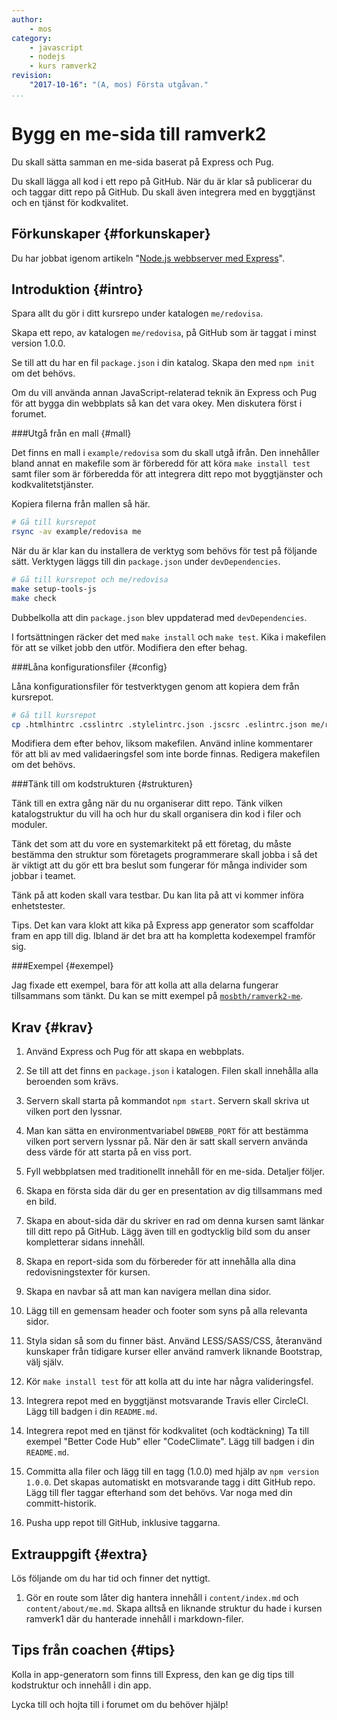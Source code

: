 ```yaml
---
author:
    - mos
category:
    - javascript
    - nodejs
    - kurs ramverk2
revision:
    "2017-10-16": "(A, mos) Första utgåvan."
...
```

Bygg en me-sida till ramverk2
===================================

Du skall sätta samman en me-sida baserat på Express och Pug.

Du skall lägga all kod i ett repo på GitHub. När du är klar så publicerar du och taggar ditt repo på GitHub. Du skall även integrera med en byggtjänst och en tjänst för kodkvalitet.

<!--more-->



Förkunskaper {#forkunskaper}
-----------------------

Du har jobbat igenom artikeln "[Node.js webbserver med Express](kunskap/nodejs-webbserver-med-express)".



Introduktion {#intro}
-----------------------

Spara allt du gör i ditt kursrepo under katalogen `me/redovisa`.

Skapa ett repo, av katalogen `me/redovisa`, på GitHub som är taggat i minst version 1.0.0.

Se till att du har en fil `package.json` i din katalog. Skapa den med `npm init` om det behövs.

Om du vill använda annan JavaScript-relaterad teknik än Express och Pug för att bygga din webbplats så kan det vara okey. Men diskutera först i forumet.



###Utgå från en mall {#mall}

Det finns en mall i `example/redovisa` som du skall utgå ifrån. Den innehåller bland annat en makefile som är förberedd för att köra `make install test` samt filer som är förberedda för att integrera ditt repo mot byggtjänster och kodkvalitetstjänster.

Kopiera filerna från mallen så här.

```bash
# Gå till kursrepot
rsync -av example/redovisa me
```

När du är klar kan du installera de verktyg som behövs för test på följande sätt. Verktygen läggs till din `package.json` under `devDependencies`.

```bash
# Gå till kursrepot och me/redovisa
make setup-tools-js
make check
```

Dubbelkolla att din `package.json` blev uppdaterad med `devDependencies`.

I fortsättningen räcker det med `make install` och `make test`. Kika i makefilen för att se vilket jobb den utför. Modifiera den efter behag.



###Låna konfigurationsfiler {#config}

Låna konfigurationsfiler för testverktygen genom att kopiera dem från kursrepot.

```bash
# Gå till kursrepot
cp .htmlhintrc .csslintrc .stylelintrc.json .jscsrc .eslintrc.json me/redovisa/
```

Modifiera dem efter behov, liksom makefilen. Använd inline kommentarer för att bli av med validaeringsfel som inte borde finnas. Redigera makefilen om det behövs.



###Tänk till om kodstrukturen {#strukturen}

Tänk till en extra gång när du nu organiserar ditt repo. Tänk vilken katalogstruktur du vill ha och hur du skall organisera din kod i filer och moduler.

Tänk det som att du vore en systemarkitekt på ett företag, du måste bestämma den struktur som företagets programmerare skall jobba i så det är viktigt att du gör ett bra beslut som fungerar för många individer som jobbar i teamet.

Tänk på att koden skall vara testbar. Du kan lita på att vi kommer införa enhetstester.

Tips. Det kan vara klokt att kika på Express app generator som scaffoldar fram en app till dig. Ibland är det bra att ha kompletta kodexempel framför sig.



###Exempel {#exempel}

Jag fixade ett exempel, bara för att kolla att alla delarna fungerar tillsammans som tänkt. Du kan se mitt exempel på [`mosbth/ramverk2-me`](https://github.com/mosbth/ramverk2-me).



Krav {#krav}
-----------------------

1. Använd Express och Pug för att skapa en webbplats.

1. Se till att det finns en `package.json` i katalogen. Filen skall innehålla alla beroenden som krävs.

1. Servern skall starta på kommandot `npm start`. Servern skall skriva ut vilken port den lyssnar.

1. Man kan sätta en environmentvariabel `DBWEBB_PORT` för att bestämma vilken port servern lyssnar på. När den är satt skall servern använda dess värde för att starta på en viss port.

1. Fyll webbplatsen med traditionellt innehåll för en me-sida. Detaljer följer.

1. Skapa en första sida där du ger en presentation av dig tillsammans med en bild.

1. Skapa en about-sida där du skriver en rad om denna kursen samt länkar till ditt repo på GitHub. Lägg även till en godtycklig bild som du anser kompletterar sidans innehåll.

1. Skapa en report-sida som du förbereder för att innehålla alla dina redovisningstexter för kursen.

1. Skapa en navbar så att man kan navigera mellan dina sidor.

1. Lägg till en gemensam header och footer som syns på alla relevanta sidor.

1. Styla sidan så som du finner bäst. Använd LESS/SASS/CSS, återanvänd kunskaper från tidigare kurser eller använd ramverk liknande Bootstrap, välj själv.

1. Kör `make install test` för att kolla att du inte har några valideringsfel.

1. Integrera repot med en byggtjänst motsvarande Travis eller CircleCI. Lägg till badgen i din `README.md`.

1. Integrera repot med en tjänst för kodkvalitet (och kodtäckning) Ta till exempel "Better Code Hub" eller "CodeClimate". Lägg till badgen i din `README.md`.

1. Committa alla filer och lägg till en tagg (1.0.0) med hjälp av `npm version 1.0.0`. Det skapas automatiskt en motsvarande tagg i ditt GitHub repo. Lägg till fler taggar efterhand som det behövs. Var noga med din committ-historik.

1. Pusha upp repot till GitHub, inklusive taggarna.



Extrauppgift {#extra}
-----------------------

Lös följande om du har tid och finner det nyttigt.

1. Gör en route som låter dig hantera innehåll i `content/index.md` och `content/about/me.md`. Skapa alltså en liknande struktur du hade i kursen ramverk1 där du hanterade innehåll i markdown-filer.



Tips från coachen {#tips}
-----------------------

Kolla in app-generatorn som finns till Express, den kan ge dig tips till kodstruktur och innehåll i din app.

Lycka till och hojta till i forumet om du behöver hjälp!
